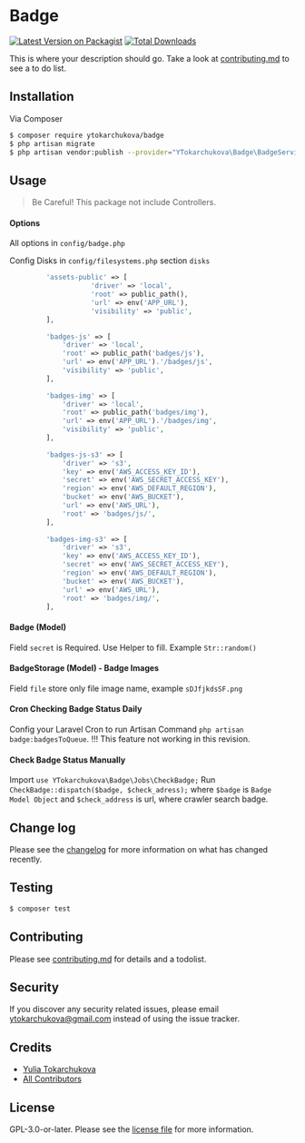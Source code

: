 # Badge

[![Latest Version on Packagist][ico-version]][link-packagist]
[![Total Downloads][ico-downloads]][link-downloads]

This is where your description should go. Take a look at [contributing.md](contributing.md) to see a to do list.

## Installation

Via Composer

``` bash
$ composer require ytokarchukova/badge
$ php artisan migrate
$ php artisan vendor:publish --provider="YTokarchukova\Badge\BadgeServiceProvider"
```

## Usage

> Be Careful! This package not include Controllers.

#### Options

All options in `config/badge.php`

Config Disks in `config/filesystems.php` section `disks`

``` php
         'assets-public' => [
                    'driver' => 'local',
                    'root' => public_path(),
                    'url' => env('APP_URL'),
                    'visibility' => 'public',
         ],
        
         'badges-js' => [
             'driver' => 'local',
             'root' => public_path('badges/js'),
             'url' => env('APP_URL').'/badges/js',
             'visibility' => 'public',
         ],
        
         'badges-img' => [
             'driver' => 'local',
             'root' => public_path('badges/img'),
             'url' => env('APP_URL').'/badges/img',
             'visibility' => 'public',
         ],
        
         'badges-js-s3' => [
             'driver' => 's3',
             'key' => env('AWS_ACCESS_KEY_ID'),
             'secret' => env('AWS_SECRET_ACCESS_KEY'),
             'region' => env('AWS_DEFAULT_REGION'),
             'bucket' => env('AWS_BUCKET'),
             'url' => env('AWS_URL'),
             'root' => 'badges/js/',
         ],
        
         'badges-img-s3' => [
             'driver' => 's3',
             'key' => env('AWS_ACCESS_KEY_ID'),
             'secret' => env('AWS_SECRET_ACCESS_KEY'),
             'region' => env('AWS_DEFAULT_REGION'),
             'bucket' => env('AWS_BUCKET'),
             'url' => env('AWS_URL'),
             'root' => 'badges/img/',
         ],
```

#### Badge (Model)

Field `secret` is Required. Use Helper to fill. Example `Str::random()`

#### BadgeStorage (Model) - Badge Images

Field `file` store only file image name, example `sDJfjkdsSF.png`

#### Cron Checking Badge Status Daily

Config your Laravel Cron to run Artisan Command `php artisan badge:badgesToQueue`.
!!! This feature not working in this revision.

#### Check Badge Status Manually

Import `use YTokarchukova\Badge\Jobs\CheckBadge;`
Run `CheckBadge::dispatch($badge, $check_adress);` where `$badge` is `Badge Model Object` and `$check_address` is url, where crawler search badge.

## Change log

Please see the [changelog](changelog.md) for more information on what has changed recently.

## Testing

``` bash
$ composer test
```

## Contributing

Please see [contributing.md](contributing.md) for details and a todolist.

## Security

If you discover any security related issues, please email ytokarchukova@gmail.com instead of using the issue tracker.

## Credits

- [Yulia Tokarchukova][link-author]
- [All Contributors][link-contributors]

## License

GPL-3.0-or-later. Please see the [license file](license.md) for more information.

[ico-version]: https://img.shields.io/packagist/v/ytokarchukova/badge.svg?style=flat-square
[ico-downloads]: https://img.shields.io/packagist/dt/ytokarchukova/badge.svg?style=flat-square
[ico-travis]: https://img.shields.io/travis/ytokarchukova/badge/master.svg?style=flat-square
[ico-styleci]: https://styleci.io/repos/12345678/shield

[link-packagist]: https://packagist.org/packages/ytokarchukova/badge
[link-downloads]: https://packagist.org/packages/ytokarchukova/badge
[link-travis]: https://travis-ci.org/ytokarchukova/badge
[link-styleci]: https://styleci.io/repos/12345678
[link-author]: https://github.com/ytokarchukova
[link-contributors]: ../../contributors

